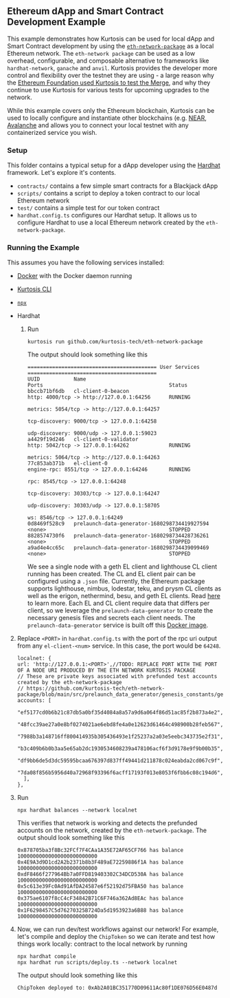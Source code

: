 ## Ethereum dApp and Smart Contract Development Example

This example demonstrates how Kurtosis can be used for local dApp and Smart Contract development
by using the [`eth-network-package`](https://github.com/kurtosis-tech/eth-network-package) as a local Ethereum network. 
The `eth-network package` can be used as a low overhead, configurable, and composable alternative to frameworks like
`hardhat-network`, `ganache` and `anvil`. Kurtosis provides the developer more control and flexibility over the testnet they are using - a large reason why the [Ethereum Foundation used Kurtosis to test the Merge](https://www.kurtosis.com/blog/testing-the-ethereum-merge), and why they continue to use Kurtosis for various tests for upcoming upgrades to the network.

While this example covers only the Ethereum blockchain, Kurtosis can be used to locally configure and instantiate other blockchains (e.g. [NEAR](https://docs.near.org/develop/testing/kurtosis-localnet), [Avalanche](https://medium.com/avalancheavax/introducing-kurtosis-a-complete-testing-platform-to-accelerate-development-on-avalanche-6ad7e1147791) and allows you to connect your local testnet with any containerized service you wish.

### Setup

This folder contains a typical setup for a dApp developer using the
[Hardhat](https://hardhat.org/) framework. Let's explore it's contents.
- `contracts/` contains a few simple smart contracts for a Blackjack dApp 
- `scripts/` contains a script to deploy a token contract to our local Ethereum network
- `test/` contains a simple test for our token contract
- `hardhat.config.ts` configures our Hardhat setup. 
It allows us to configure Hardhat to use a local Ethereum network created by the `eth-network-package`.

### Running the Example

This assumes you have the following services installed:
- [Docker](https://docs.kurtosis.com/install#i-install--start-docker) with the Docker daemon running
- [Kurtosis CLI](https://docs.kurtosis.com/cli/)
- [`npx`](https://www.npmjs.com/package/npx)
- Hardhat


  1. Run 
      ```
      kurtosis run github.com/kurtosis-tech/eth-network-package
      ```
      The output should look something like this
      ```
      ========================================== User Services ==========================================
      UUID           Name                                           Ports                                         Status
      bbccb71bf6db   cl-client-0-beacon                             http: 4000/tcp -> http://127.0.0.1:64256      RUNNING
                                                                    metrics: 5054/tcp -> http://127.0.0.1:64257   
                                                                    tcp-discovery: 9000/tcp -> 127.0.0.1:64258    
                                                                    udp-discovery: 9000/udp -> 127.0.0.1:59023    
      a4429f19d246   cl-client-0-validator                          http: 5042/tcp -> 127.0.0.1:64262             RUNNING
                                                                    metrics: 5064/tcp -> http://127.0.0.1:64263   
      77c853ab371b   el-client-0                                    engine-rpc: 8551/tcp -> 127.0.0.1:64246       RUNNING
                                                                    rpc: 8545/tcp -> 127.0.0.1:64248              
                                                                    tcp-discovery: 30303/tcp -> 127.0.0.1:64247   
                                                                    udp-discovery: 30303/udp -> 127.0.0.1:58705   
                                                                    ws: 8546/tcp -> 127.0.0.1:64249               
      0d8469f528c9   prelaunch-data-generator-1680298734419927594   <none>                                        STOPPED
      8828574730f6   prelaunch-data-generator-1680298734428736261   <none>                                        STOPPED
      a9ad4e4cc65c   prelaunch-data-generator-1680298734439099469   <none>                                        STOPPED
      ```
      We see a single node with a geth EL client and lighthouse CL client running has been created. The CL and EL client pair can be configured using a `.json` file. Currently, the Ethereum package supports lighthouse, nimbus, lodestar, teku, and prysm CL clients as well as the erigon, nethermind, besu, and geth EL clients. Read [here](https://github.com/kurtosis-tech/eth-network-package#configuring-the-network) to learn more. 
      Each EL and CL client require data that differs per client, so we leverage the `prelaunch-data-generator` to create the necessary genesis files and secrets each client needs. The `prelaunch-data-generator` service is built off this [Docker image](https://github.com/ethpandaops/ethereum-genesis-generator).

2. Replace `<PORT>` in `hardhat.config.ts` with the port of the rpc uri output from any `el-client-<num>` service. In this case, the port would be `64248`.
    ```
    localnet: {
    url: 'http://127.0.0.1:<PORT>',//TODO: REPLACE PORT WITH THE PORT OF A NODE URI PRODUCED BY THE ETH NETWORK KURTOSIS PACKAGE
    // These are private keys associated with prefunded test accounts created by the eth-network-package
    // https://github.com/kurtosis-tech/eth-network-package/blob/main/src/prelaunch_data_generator/genesis_constants/genesis_constants.star
    accounts: [
        "ef5177cd0b6b21c87db5a0bf35d4084a8a57a9d6a064f86d51ac85f2b873a4e2",
        "48fcc39ae27a0e8bf0274021ae6ebd8fe4a0e12623d61464c498900b28feb567",
        "7988b3a148716ff800414935b305436493e1f25237a2a03e5eebc343735e2f31",
        "b3c409b6b0b3aa5e65ab2dc1930534608239a478106acf6f3d9178e9f9b00b35",
        "df9bb6de5d3dc59595bcaa676397d837ff49441d211878c024eabda2cd067c9f",
        "7da08f856b5956d40a72968f93396f6acff17193f013e8053f6fbb6c08c194d6",
      ],
    },
    ```
3. Run 
   ```
   npx hardhat balances --network localnet
   ``` 
   This verifies that network is working and detects the prefunded accounts on the network, created by the `eth-network-package`.
   The output should look something like this
    ```
    0x878705ba3f8Bc32FCf7F4CAa1A35E72AF65CF766 has balance 10000000000000000000000000
    0x4E9A3d9D1cd2A2b2371b8b3F489aE72259886f1A has balance 10000000000000000000000000
    0xdF8466f277964Bb7a0FFD819403302C34DCD530A has balance 10000000000000000000000000
    0x5c613e39Fc0Ad91AfDA24587e6f52192d75FBA50 has balance 10000000000000000000000000
    0x375ae6107f8cC4cF34842B71C6F746a362Ad8EAc has balance 10000000000000000000000000
    0x1F6298457C5d76270325B724Da5d1953923a6B88 has balance 10000000000000000000000000
    ```
4. Now, we can run dev/test workflows against our network! For example, let's compile and deploy the `ChipToken` so we can iterate and test how things work locally:
contract to the local network by running
   ```
   npx hardhat compile
   npx hardhat run scripts/deploy.ts --network localnet
   ```
   The output should look something like this
   ```
   ChipToken deployed to: 0xAb2A01BC351770D09611Ac80f1DE076D56E0487d
   ```